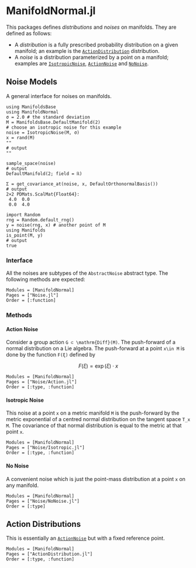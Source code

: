 # ManifoldNormal.jl

This packages defines *distributions* and *noises* on manifolds.
They are defined as follows:
- A *distribution* is a fully prescribed probability distribution on a given manifold; an example is the [`ActionDistribution`](@ref) distribution.
- A *noise* is a distribution parameterized by a point on a manifold; examples are [`IsotropicNoise`](@ref), [`ActionNoise`](@ref) and [`NoNoise`](@ref).

## Noise Models

A general interface for noises on manifolds.


```jldoctest noise_example
using ManifoldsBase
using ManifoldNormal
σ = 2.0 # the standard deviation
M = ManifoldsBase.DefaultManifold(2)
# choose an isotropic noise for this example
noise = IsotropicNoise(M, σ)
x = rand(M)
""
# output
""
```

```jldoctest noise_example
sample_space(noise)
# output
DefaultManifold(2; field = ℝ)
```

```jldoctest noise_example
Σ = get_covariance_at(noise, x, DefaultOrthonormalBasis()) 
# output
2×2 PDMats.ScalMat{Float64}:
 4.0  0.0
 0.0  4.0
```

```jldoctest noise_example
import Random
rng = Random.default_rng()
y = noise(rng, x) # another point of M
using Manifolds
is_point(M, y)
# output
true
```

### Interface

All the noises are subtypes of the `AbstractNoise` abstract type.
The following methods are expected:

```@autodocs
Modules = [ManifoldNormal]
Pages = ["Noise.jl"]
Order = [:function]
```



### Methods

#### Action Noise

Consider a group action ``G ⊂ \mathrm{Diff}(M)``.
The push-forward of a normal distribution on a Lie algebra.
The push-forward at a point ``x\in M`` is done by the function ``F(ξ)`` defined by
```math
F(ξ) = \exp(ξ)⋅ x
```

```@autodocs
Modules = [ManifoldNormal]
Pages = ["Noise/Action.jl"]
Order = [:type, :function]
```

#### Isotropic Noise

This noise at a point ``x`` on a metric manifold ``M``
is the push-forward by the metric exponential of a centred normal distribution
on the tangent space ``T_x M``.
The covariance of that normal distribution is equal to the metric at that point ``x``.

```@autodocs
Modules = [ManifoldNormal]
Pages = ["Noise/Isotropic.jl"]
Order = [:type, :function]
```

#### No Noise

A convenient noise which is just the point-mass distribution at a point ``x``
on any manifold.

```@autodocs
Modules = [ManifoldNormal]
Pages = ["Noise/NoNoise.jl"]
Order = [:type]
```

## Action Distributions

This is essentially an [`ActionNoise`](@ref) but with a fixed reference point.

```@autodocs
Modules = [ManifoldNormal]
Pages = ["ActionDistribution.jl"]
Order = [:type, :function]
```
